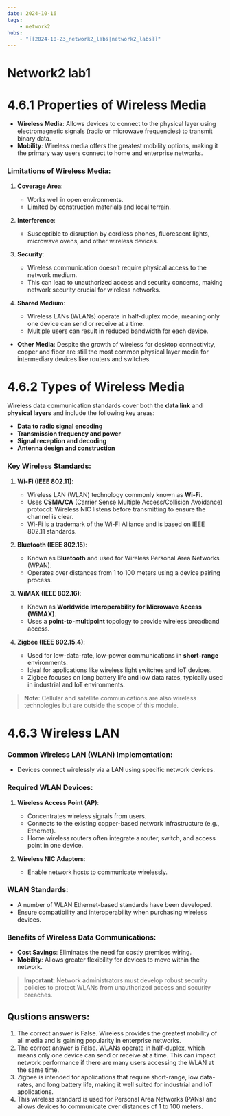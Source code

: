 ```yaml
---
date: 2024-10-16 
tags: 
    - network2
hubs:
    - "[[2024-10-23_network2_labs|network2_labs]]"
---
```


# Network2 lab1

# 4.6.1 Properties of Wireless Media

- **Wireless Media**: Allows devices to connect to the physical layer using electromagnetic signals (radio or microwave frequencies) to transmit binary data.
- **Mobility**: Wireless media offers the greatest mobility options, making it the primary way users connect to home and enterprise networks.
  
### Limitations of Wireless Media:
1. **Coverage Area**: 
   - Works well in open environments.
   - Limited by construction materials and local terrain.
   
2. **Interference**: 
   - Susceptible to disruption by cordless phones, fluorescent lights, microwave ovens, and other wireless devices.
   
3. **Security**:
   - Wireless communication doesn’t require physical access to the network medium.
   - This can lead to unauthorized access and security concerns, making network security crucial for wireless networks.
   
4. **Shared Medium**: 
   - Wireless LANs (WLANs) operate in half-duplex mode, meaning only one device can send or receive at a time.
   - Multiple users can result in reduced bandwidth for each device.

- **Other Media**: Despite the growth of wireless for desktop connectivity, copper and fiber are still the most common physical layer media for intermediary devices like routers and switches.

# 4.6.2 Types of Wireless Media

Wireless data communication standards cover both the **data link** and **physical layers** and include the following key areas:
- **Data to radio signal encoding**
- **Transmission frequency and power**
- **Signal reception and decoding**
- **Antenna design and construction**

### Key Wireless Standards:
1. **Wi-Fi (IEEE 802.11)**:
   - Wireless LAN (WLAN) technology commonly known as **Wi-Fi**.
   - Uses **CSMA/CA** (Carrier Sense Multiple Access/Collision Avoidance) protocol: Wireless NIC listens before transmitting to ensure the channel is clear.
   - Wi-Fi is a trademark of the Wi-Fi Alliance and is based on IEEE 802.11 standards.

2. **Bluetooth (IEEE 802.15)**:
   - Known as **Bluetooth** and used for Wireless Personal Area Networks (WPAN).
   - Operates over distances from 1 to 100 meters using a device pairing process.

3. **WiMAX (IEEE 802.16)**:
   - Known as **Worldwide Interoperability for Microwave Access (WiMAX)**.
   - Uses a **point-to-multipoint** topology to provide wireless broadband access.

4. **Zigbee (IEEE 802.15.4)**:
   - Used for low-data-rate, low-power communications in **short-range** environments.
   - Ideal for applications like wireless light switches and IoT devices.
   - Zigbee focuses on long battery life and low data rates, typically used in industrial and IoT environments.

> **Note**: Cellular and satellite communications are also wireless technologies but are outside the scope of this module.

# 4.6.3 Wireless LAN

### Common Wireless LAN (WLAN) Implementation:
- Devices connect wirelessly via a LAN using specific network devices.

### Required WLAN Devices:
1. **Wireless Access Point (AP)**:
   - Concentrates wireless signals from users.
   - Connects to the existing copper-based network infrastructure (e.g., Ethernet).
   - Home wireless routers often integrate a router, switch, and access point in one device.

2. **Wireless NIC Adapters**:
   - Enable network hosts to communicate wirelessly.

### WLAN Standards:
- A number of WLAN Ethernet-based standards have been developed.
- Ensure compatibility and interoperability when purchasing wireless devices.

### Benefits of Wireless Data Communications:
- **Cost Savings**: Eliminates the need for costly premises wiring.
- **Mobility**: Allows greater flexibility for devices to move within the network.
  
> **Important**: Network administrators must develop robust security policies to protect WLANs from unauthorized access and security breaches.

## Qustions answers:

1. The correct answer is False. Wireless provides the greatest mobility of all media and is gaining popularity in enterprise networks.
2. The correct answer is False. WLANs operate in half-duplex, which means only one device can send or receive at a time. This can impact network performance if there are many users accessing the WLAN at the same time.
3. Zigbee is intended for applications that require short-range, low data-rates, and long battery life, making it well suited for industrial and IoT applications.
4. This wireless standard is used for Personal Area Networks (PANs) and allows devices to communicate over distances of 1 to 100 meters.
